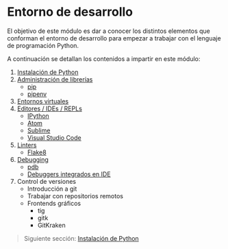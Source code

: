 # Entorno de desarrollo

El objetivo de este módulo es dar a conocer los distintos elementos que conforman el entorno de desarrollo para empezar a trabajar con el lenguaje de programación Python.

A continuación se detallan los contenidos a impartir en este módulo:

1. [Instalación de Python](01-instalacion-python.md#1-instalación-de-python)
2. [Administración de librerías](01-instalacion-python.md#2-administración-de-librerías)
    - [pip](01-instalacion-python.md#pip)
    - [pipenv](01-instalacion-python.md#pipenv)
3. [Entornos virtuales](01-instalacion-python.md#3-entornos-virtuales)
4. [Editores / IDEs / REPLs](01-instalacion-python.md#4-editores--ides--repls)
    - [IPython](01-instalacion-python.md#ipython)
    - [Atom](01-instalacion-python.md#atom)
    - [Sublime](01-instalacion-python.md#sublime)
    - [Visual Studio Code](01-instalacion-python.md#visual-studio-code)
5. [Linters](01-instalacion-python.md##5-linters)
    - [Flake8](01-instalacion-python.md##flake8)
6. [Debugging](#6-debugging)
    - [pdb](#pdb)
    - [Debuggers integrados en IDE](#debuggers-integrados-en-ide)
7. Control de versiones
    * Introducción a git
    * Trabajar con repositorios remotos
    * Frontends gráficos
        - tig
        - gitk
        - GitKraken

> Siguiente sección: [Instalación de Python](01-instalacion-python.md#1-instalación-de-python)